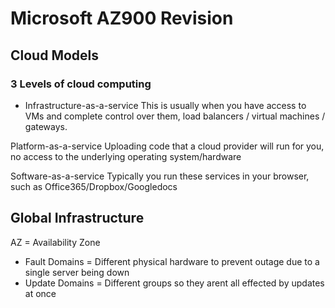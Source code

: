 # Microsoft AZ900 Revision

## Cloud Models

### 3 Levels of cloud computing

- Infrastructure-as-a-service
This is usually when you have access to VMs and complete control over them, load balancers / virtual machines / gateways.

Platform-as-a-service
Uploading code that a cloud provider will run for you, no access to the underlying operating system/hardware

Software-as-a-service
Typically you run these services in your browser, such as Office365/Dropbox/Googledocs

## Global Infrastructure

AZ = Availability Zone

* Fault Domains = Different physical hardware to prevent outage due to a single server being down
* Update Domains = Different groups so they arent all effected by updates at once
